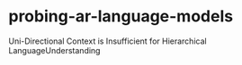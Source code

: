 # probing-ar-language-models
Uni-Directional Context is Insufficient for Hierarchical LanguageUnderstanding
